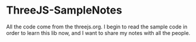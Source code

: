 # ThreeJS-SampleNotes
All the code come from the threejs.org. I begin to read the sample code in order to learn this lib now, and I want to share my notes with all the people.

